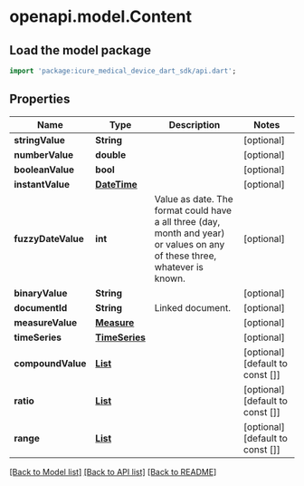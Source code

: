 # openapi.model.Content

## Load the model package
```dart
import 'package:icure_medical_device_dart_sdk/api.dart';
```

## Properties
Name | Type | Description | Notes
------------ | ------------- | ------------- | -------------
**stringValue** | **String** |  | [optional]
**numberValue** | **double** |  | [optional]
**booleanValue** | **bool** |  | [optional]
**instantValue** | [**DateTime**](DateTime.md) |  | [optional]
**fuzzyDateValue** | **int** | Value as date. The format could have a all three (day, month and year) or values on any of these three, whatever is known. | [optional]
**binaryValue** | **String** |  | [optional]
**documentId** | **String** | Linked document. | [optional]
**measureValue** | [**Measure**](Measure.md) |  | [optional]
**timeSeries** | [**TimeSeries**](TimeSeries.md) |  | [optional]
**compoundValue** | [**List<DataSample>**](DataSample.md) |  | [optional] [default to const []]
**ratio** | [**List<Measure>**](Measure.md) |  | [optional] [default to const []]
**range** | [**List<Measure>**](Measure.md) |  | [optional] [default to const []]

[[Back to Model list]](../README.md#documentation-for-models) [[Back to API list]](../README.md#documentation-for-api-endpoints) [[Back to README]](../README.md)
